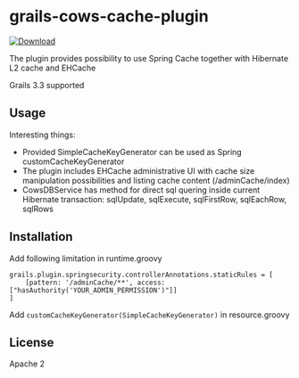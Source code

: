 # grails-cows-cache-plugin
[ ![Download](https://api.bintray.com/packages/purpleraven/plugins/grails-cows-cache-plugin/images/download.svg) ](https://bintray.com/purpleraven/plugins/grails-cows-cache-plugin/_latestVersion)

The plugin provides possibility to use Spring Cache together with Hibernate L2 cache and EHCache 

Grails 3.3 supported 

Usage
-----
Interesting things:
* Provided SimpleCacheKeyGenerator can be used as Spring customCacheKeyGenerator
* The plugin includes EHCache administrative UI with cache size manipulation possibilities and listing cache content (/adminCache/index)
* CowsDBService has method for direct sql quering inside current Hibernate transaction: sqlUpdate, sqlExecute, sqlFirstRow, sqlEachRow, sqlRows
   
      
Installation
------------
      
Add following limitation in runtime.groovy 
```
grails.plugin.springsecurity.controllerAnnotations.staticRules = [
    [pattern: '/adminCache/**', access:["hasAuthority('YOUR_ADMIN_PERMISSION')"]]
]
```

Add `customCacheKeyGenerator(SimpleCacheKeyGenerator)` in resource.groovy
      
License
-------
Apache 2     